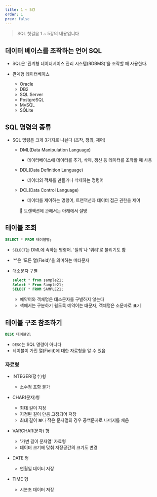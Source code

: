 ```yaml
---
title: 1 ~ 5강
order: 1
prev: false
---
```


> SQL 첫걸음 1 ~ 5강의 내용입니다

## 데이터 베이스를 조작하는 언어 SQL

- SQL은 '관계형 데이터베이스 관리 시스템(RDBMS)'을 조작할 때 사용한다.

- 관계형 데이터베이스
  - Oracle
  - DB2
  - SQL Server
  - PostgreSQL
  - MySQL
  - SQLite

## SQL 명령의 종류

- SQL 명령은 크게 3가지로 나뉜다 (조작, 정의, 제어)

  - DML(Data Manipulation Language)

    - 데이터베이스에 데이터를 추가, 삭제, 갱신 등 데이터를 조작할 때 사용

  - DDL(Data Definition Language)

    - 데이터의 객체를 만들거나 삭제하는 명령어

  - DCL(Data Control Language)

    - 데이터를 제어하는 명령어, 트랜잭션과 데이터 접근 권한을 제어

    :pushpin: 트랜잭션에 관해서는 아래에서 설명

## 테이블 조회

```sql
SELECT * FROM 테이블명;
```

- `SELECT`는 DML에 속하는 명령어. '질의'나 '쿼리'로 불리기도 함

- '\*'은 '모든 열(Field)'을 의미하는 메타문자

- 대소문자 구별

  ```sql
  select * from sample21;
  Select * From Sample21;
  SELECT * FROM SAMPLE21;
  ```

  - 예약어와 객체명은 대소문자를 구별하지 않는다
  - 책에서는 구분하기 쉽도록 예약어는 대문자, 객체명은 소문자로 표기

## 테이블 구조 참조하기

```sql
DESC 테이블명;
```

- `DESC`는 SQL 명령이 아니다
- 테이블이 가진 열(Field)에 대한 자료형을 알 수 있음

### 자료형

- INTEGER(정수)형

  - 소수점 포함 불가

- CHAR(문자)형

  - 최대 길이 지정
  - 지정된 길이 만큼 고정되어 저장
  - 최대 길이 보다 작은 문자열의 경우 공백문자로 나머지를 채움

- VARCHAR(문자) 형

  - '가변 길이 문자열' 자료형
  - 데이터 크기에 맞춰 저장공간의 크기도 변경

- DATE 형

  - 연월일 데이터 저장

- TIME 형

  - 시분초 데이터 저장
